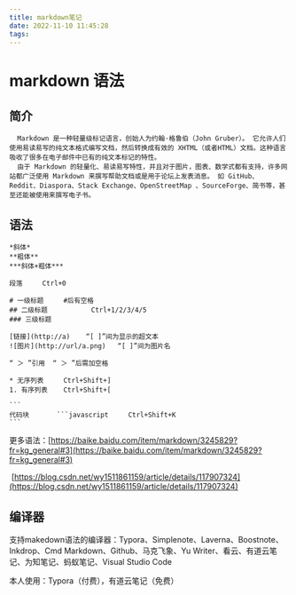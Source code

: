 ```yaml
---
title: markdown笔记
date: 2022-11-10 11:45:28
tags:
---
```


# markdown 语法

## 简介

```
  Markdown 是一种轻量级标记语言，创始人为约翰·格鲁伯（John Gruber）。 它允许人们使用易读易写的纯文本格式编写文档，然后转换成有效的 XHTML（或者HTML）文档。这种语言吸收了很多在电子邮件中已有的纯文本标记的特性。
  由于 Markdown 的轻量化、易读易写特性，并且对于图片，图表、数学式都有支持，许多网站都广泛使用 Markdown 来撰写帮助文档或是用于论坛上发表消息。 如 GitHub、Reddit、Diaspora、Stack Exchange、OpenStreetMap 、SourceForge、简书等，甚至还能被使用来撰写电子书。
```

  ## 语法

````
*斜体*
**粗体**
***斜体+粗体***

段落     Ctrl+0

# 一级标题     #后有空格
## 二级标题           Ctrl+1/2/3/4/5
### 三级标题

[链接](http://a)    “[ ]”间为显示的超文本 
![图片](http://url/a.png)   “[ ]”间为图片名

“ ＞ ”引用  “ ＞ ”后需加空格

* 无序列表     Ctrl+Shift+]
1. 有序列表    Ctrl+Shift+[

```
代码块       ```javascript     Ctrl+Shift+K
```

````

更多语法：[https://baike.baidu.com/item/markdown/3245829?fr=kg_general#3](https://baike.baidu.com/item/markdown/3245829?fr=kg_general#3)

​                  [https://blog.csdn.net/wy1511861159/article/details/117907324](https://blog.csdn.net/wy1511861159/article/details/117907324)

## 编译器

支持makedown语法的编译器：Typora、Simplenote、Laverna、Boostnote、Inkdrop、Cmd Markdown、Github、马克飞象、Yu Writer、看云、有道云笔记、为知笔记、蚂蚁笔记、Visual Studio Code 



本人使用：Typora（付费），有道云笔记（免费）



